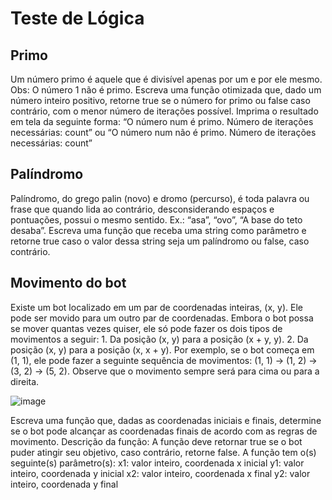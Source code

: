 # Teste de Lógica

## Primo
Um número primo é aquele que é divisível apenas por um e por ele mesmo. 
Obs: O número 1 não é primo.
Escreva uma função otimizada que, dado um número inteiro positivo, retorne true se o número for primo ou false caso contrário, com o menor número de iterações possível.
Imprima o resultado em tela da seguinte forma: 
“O número num é primo. Número de iterações necessárias: count”
ou
“O número num não é primo. Número de iterações necessárias: count”

## Palíndromo
Palíndromo, do grego palin (novo) e dromo (percurso), é toda palavra ou frase que quando lida ao contrário, desconsiderando espaços e pontuações, possui o mesmo sentido. Ex.: “asa”, “ovo”, “A base do teto desaba”. 
Escreva uma função que receba uma string como parâmetro e retorne true caso o valor dessa string seja um palíndromo ou false, caso contrário.

## Movimento do bot
Existe um bot localizado em um par de coordenadas inteiras, (x, y). Ele pode ser movido para um outro par de coordenadas. Embora o bot possa se mover quantas vezes quiser, ele só pode fazer os dois tipos de movimentos a seguir:
    1. Da posição (x, y) para a posição (x + y, y).
    2. Da posição (x, y) para a posição (x, x + y).
Por exemplo, se o bot começa em (1, 1), ele pode fazer a seguinte sequência de movimentos: (1, 1) → (1, 2) → (3, 2) → (5, 2). Observe que o movimento sempre será para cima ou para a direita.

![image](https://user-images.githubusercontent.com/17608029/183329702-66a781e7-9273-4b2d-8fed-54d7443cb7ec.png)

Escreva uma função que, dadas as coordenadas iniciais e finais, determine se o bot pode alcançar as coordenadas finais de acordo com as regras de movimento.
Descrição da função:
A função deve retornar true se o bot puder atingir seu objetivo, caso contrário, retorne false.
A função tem o(s) seguinte(s) parâmetro(s):
  x1: valor inteiro, coordenada x inicial
  y1: valor inteiro, coordenada y inicial
  x2: valor inteiro, coordenada x final
  y2: valor inteiro, coordenada y final
